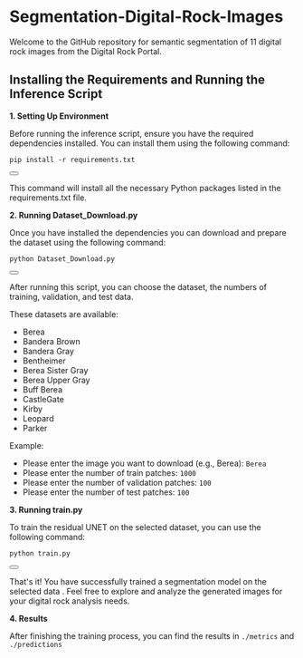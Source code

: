 # Segmentation-Digital-Rock-Images
Welcome to the GitHub repository for semantic segmentation of 11 digital rock images from the Digital Rock Portal.

## Installing the Requirements and Running the Inference Script
**1. Setting Up Environment**

Before running the inference script, ensure you have the required dependencies installed. You can install them using the following command:

<div id="codeSnippet">
  <pre><code>pip install -r requirements.txt</code></pre>
  <button onclick="copyCode('pip install -r requirements.txt')"></button>
</div>

This command will install all the necessary Python packages listed in the requirements.txt file.

**2. Running Dataset_Download.py**

Once you have installed the dependencies you can download and prepare the dataset using the following command:

<div id="codeSnippet">
  <pre><code>python Dataset_Download.py</code></pre>
  <button onclick="copyCode('python Dataset_Download.py')"></button>
</div>

After running this script, you can choose the dataset, the numbers of training, validation, and test data.

These datasets are available:
- Berea
- Bandera Brown
- Bandera Gray
- Bentheimer
- Berea Sister Gray
- Berea Upper Gray
- Buff Berea
- CastleGate
- Kirby
- Leopard
- Parker

Example:
- Please enter the image you want to download (e.g., Berea): `Berea`
- Please enter the number of train patches: `1000`
- Please enter the number of validation patches: `100`
- Please enter the number of test patches: `100`

**3. Running train.py**

To train the residual UNET on the selected dataset, you can use the following command:

<div id="codeSnippet">
  <pre><code>python train.py</code></pre>
  <button onclick="copyCode('python train.py')"></button>
</div>

That's it! You have successfully trained a segmentation model on the selected data . Feel free to explore and analyze the generated images for your digital rock analysis needs.

**4. Results**

After finishing the training process, you can find the results in `./metrics` and `./predictions`
